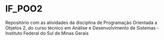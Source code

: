 # IF_POO2
Repositório com as atividades da disciplina de Programação Orientada a Objetos 2, do curso técnico em Análise e Desenvolvimento de Sistemas - Instituto Federal do Sul de Minas Gerais
